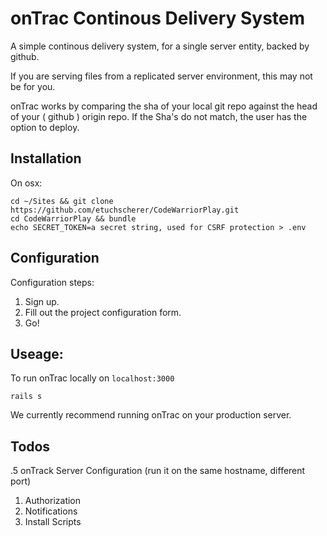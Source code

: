 # onTrac Continous Delivery System

A simple continous delivery system, for a single server entity, backed by github.

If you are serving files from a replicated server environment, this may not be for you.

onTrac works by comparing the sha of your local git repo against the head of your ( github ) origin repo. If the Sha's do not match, the user has the option to deploy. 

## Installation

On osx:

    cd ~/Sites && git clone https://github.com/etuchscherer/CodeWarriorPlay.git
    cd CodeWarriorPlay && bundle
    echo SECRET_TOKEN=a secret string, used for CSRF protection > .env

## Configuration
Configuration steps:

1. Sign up.
2. Fill out the project configuration form.
3. Go!
    
## Useage:
To run onTrac locally on `localhost:3000`

    rails s

We currently recommend running onTrac on your production server.

## Todos
.5 onTrack Server Configuration (run it on the same hostname, different port)
1. Authorization
2. Notifications
3. Install Scripts
